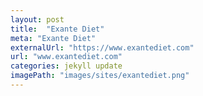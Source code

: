 ```yaml
---
layout: post
title:  "Exante Diet"
meta: "Exante Diet"
externalUrl: "https://www.exantediet.com"
url: "www.exantediet.com"
categories: jekyll update
imagePath: "images/sites/exantediet.png"
---
```

